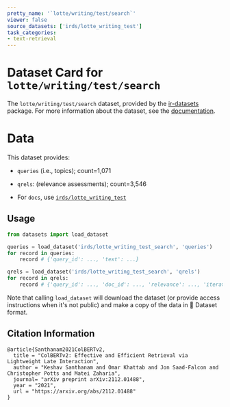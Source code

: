 ```yaml
---
pretty_name: '`lotte/writing/test/search`'
viewer: false
source_datasets: ['irds/lotte_writing_test']
task_categories:
- text-retrieval
---
```


# Dataset Card for `lotte/writing/test/search`

The `lotte/writing/test/search` dataset, provided by the [ir-datasets](https://ir-datasets.com/) package.
For more information about the dataset, see the [documentation](https://ir-datasets.com/lotte#lotte/writing/test/search).

# Data

This dataset provides:
 - `queries` (i.e., topics); count=1,071
 - `qrels`: (relevance assessments); count=3,546

 - For `docs`, use [`irds/lotte_writing_test`](https://huggingface.co/datasets/irds/lotte_writing_test)

## Usage

```python
from datasets import load_dataset

queries = load_dataset('irds/lotte_writing_test_search', 'queries')
for record in queries:
    record # {'query_id': ..., 'text': ...}

qrels = load_dataset('irds/lotte_writing_test_search', 'qrels')
for record in qrels:
    record # {'query_id': ..., 'doc_id': ..., 'relevance': ..., 'iteration': ...}

```

Note that calling `load_dataset` will download the dataset (or provide access instructions when it's not public) and make a copy of the
data in 🤗 Dataset format.

## Citation Information

```
@article{Santhanam2021ColBERTv2,
  title = "ColBERTv2: Effective and Efficient Retrieval via Lightweight Late Interaction",
  author = "Keshav Santhanam and Omar Khattab and Jon Saad-Falcon and Christopher Potts and Matei Zaharia", 
  journal= "arXiv preprint arXiv:2112.01488",
  year = "2021",
  url = "https://arxiv.org/abs/2112.01488"
}
```
